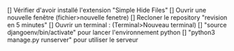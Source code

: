[] Vérifier d'avoir installé l'extension "Simple Hide Files"
[] Ouvrir une nouvelle fenêtre (fichier>nouvelle fenetre)
[] Recloner le repository "revision en 5 minutes"
[] Ouvrir un terminal : (Terminal>Nouveau terminal)
[] "source djangoenv/bin/activate" pour lancer l'environnement python
[] "python3 manage.py runserver" pour utiliser le serveur
